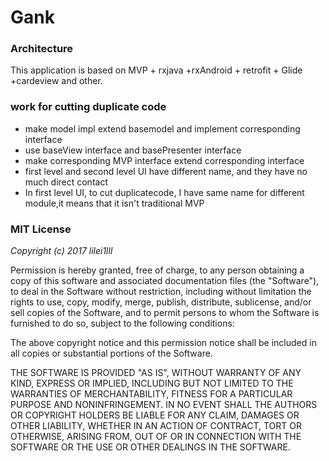 # Gank

### Architecture
This application is based on MVP + rxjava +rxAndroid + retrofit + Glide +cardeview and other.

### work for cutting duplicate code
*  make model impl extend basemodel and implement corresponding interface
* use baseView interface and basePresenter interface
* make corresponding MVP interface extend corresponding interface
* first level and second level UI have different name, and they have no much direct contact
* In first level UI, to cut duplicatecode, I have same name for different module,it means that it isn't traditional MVP
 
 
 ### MIT License
*Copyright (c) 2017 lilei1lll*

Permission is hereby granted, free of charge, to any person obtaining a copy
of this software and associated documentation files (the "Software"), to deal
in the Software without restriction, including without limitation the rights
to use, copy, modify, merge, publish, distribute, sublicense, and/or sell
copies of the Software, and to permit persons to whom the Software is
furnished to do so, subject to the following conditions:

The above copyright notice and this permission notice shall be included in all
copies or substantial portions of the Software.

THE SOFTWARE IS PROVIDED "AS IS", WITHOUT WARRANTY OF ANY KIND, EXPRESS OR
IMPLIED, INCLUDING BUT NOT LIMITED TO THE WARRANTIES OF MERCHANTABILITY,
FITNESS FOR A PARTICULAR PURPOSE AND NONINFRINGEMENT. IN NO EVENT SHALL THE
AUTHORS OR COPYRIGHT HOLDERS BE LIABLE FOR ANY CLAIM, DAMAGES OR OTHER
LIABILITY, WHETHER IN AN ACTION OF CONTRACT, TORT OR OTHERWISE, ARISING FROM,
OUT OF OR IN CONNECTION WITH THE SOFTWARE OR THE USE OR OTHER DEALINGS IN THE
SOFTWARE.
 
